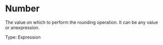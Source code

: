 # Number

The value on which to perform the rounding operation. It can be any value or anexpression.

Type: Expression
